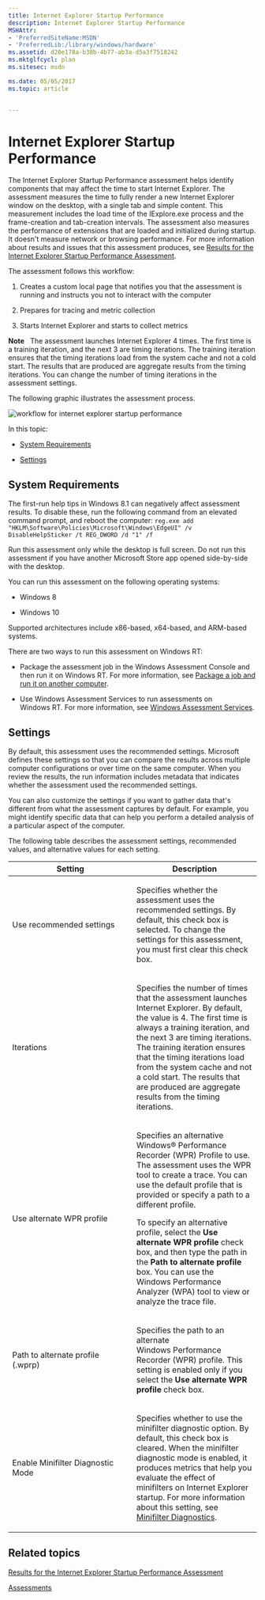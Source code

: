 ```yaml
---
title: Internet Explorer Startup Performance
description: Internet Explorer Startup Performance
MSHAttr:
- 'PreferredSiteName:MSDN'
- 'PreferredLib:/library/windows/hardware'
ms.assetid: d20e178a-b38b-4b77-ab3a-d5a3f7518242
ms.mktglfcycl: plan
ms.sitesec: msdn

ms.date: 05/05/2017
ms.topic: article


---
```


# Internet Explorer Startup Performance


The Internet Explorer Startup Performance assessment helps identify components that may affect the time to start Internet Explorer. The assessment measures the time to fully render a new Internet Explorer window on the desktop, with a single tab and simple content. This measurement includes the load time of the IExplore.exe process and the frame-creation and tab-creation intervals. The assessment also measures the performance of extensions that are loaded and initialized during startup. It doesn't measure network or browsing performance. For more information about results and issues that this assessment produces, see [Results for the Internet Explorer Startup Performance Assessment](results-for-the-internet-explorer-startup-performance-assessment.md).

The assessment follows this workflow:

1.  Creates a custom local page that notifies you that the assessment is running and instructs you not to interact with the computer

2.  Prepares for tracing and metric collection

3.  Starts Internet Explorer and starts to collect metrics

**Note**  
The assessment launches Internet Explorer 4 times. The first time is a training iteration, and the next 3 are timing iterations. The training iteration ensures that the timing iterations load from the system cache and not a cold start. The results that are produced are aggregate results from the timing iterations. You can change the number of timing iterations in the assessment settings.

 

The following graphic illustrates the assessment process.

![workflow for internet explorer startup performance](images/dep-win8-8-techref-ielaunchflow.jpg)

In this topic:

-   [System Requirements](#sysrqrmts)

-   [Settings](#assesssettings)

## <a href="" id="sysrqrmts"></a>System Requirements


The first-run help tips in Windows 8.1 can negatively affect assessment results. To disable these, run the following command from an elevated command prompt, and reboot the computer: `reg.exe add "HKLM\Software\Policies\Microsoft\Windows\EdgeUI" /v DisableHelpSticker /t REG_DWORD /d "1" /f`

Run this assessment only while the desktop is full screen. Do not run this assessment if you have another Microsoft Store app opened side-by-side with the desktop.

You can run this assessment on the following operating systems:

-   Windows 8

-   Windows 10

Supported architectures include x86-based, x64-based, and ARM-based systems.

There are two ways to run this assessment on Windows RT:

-   Package the assessment job in the Windows Assessment Console and then run it on Windows RT. For more information, see [Package a job and run it on another computer](package-a-job-and-run-it-on-another-computer.md).

-   Use Windows Assessment Services to run assessments on Windows RT. For more information, see [Windows Assessment Services](windows-assessment-services-technical-reference.md).

## <a href="" id="assesssettings"></a>Settings


By default, this assessment uses the recommended settings. Microsoft defines these settings so that you can compare the results across multiple computer configurations or over time on the same computer. When you review the results, the run information includes metadata that indicates whether the assessment used the recommended settings.

You can also customize the settings if you want to gather data that's different from what the assessment captures by default. For example, you might identify specific data that can help you perform a detailed analysis of a particular aspect of the computer.

The following table describes the assessment settings, recommended values, and alternative values for each setting.

<table>
<colgroup>
<col width="50%" />
<col width="50%" />
</colgroup>
<thead>
<tr class="header">
<th>Setting</th>
<th>Description</th>
</tr>
</thead>
<tbody>
<tr class="odd">
<td><p>Use recommended settings</p></td>
<td><p>Specifies whether the assessment uses the recommended settings. By default, this check box is selected. To change the settings for this assessment, you must first clear this check box.</p></td>
</tr>
<tr class="even">
<td><p>Iterations</p></td>
<td><p>Specifies the number of times that the assessment launches Internet Explorer. By default, the value is 4. The first time is always a training iteration, and the next 3 are timing iterations. The training iteration ensures that the timing iterations load from the system cache and not a cold start. The results that are produced are aggregate results from the timing iterations.</p></td>
</tr>
<tr class="odd">
<td><p>Use alternate WPR profile</p></td>
<td><p>Specifies an alternative Windows® Performance Recorder (WPR) Profile to use. The assessment uses the WPR tool to create a trace. You can use the default profile that is provided or specify a path to a different profile.</p>
<p>To specify an alternative profile, select the <strong>Use alternate WPR profile</strong> check box, and then type the path in the <strong>Path to alternate profile</strong> box. You can use the Windows Performance Analyzer (WPA) tool to view or analyze the trace file.</p></td>
</tr>
<tr class="even">
<td><p>Path to alternate profile (.wprp)</p></td>
<td><p>Specifies the path to an alternate Windows Performance Recorder (WPR) profile. This setting is enabled only if you select the <strong>Use alternate WPR profile</strong> check box.</p></td>
</tr>
<tr class="odd">
<td><p>Enable Minifilter Diagnostic Mode</p></td>
<td><p>Specifies whether to use the minifilter diagnostic option. By default, this check box is cleared. When the minifilter diagnostic mode is enabled, it produces metrics that help you evaluate the effect of minifilters on Internet Explorer startup. For more information about this setting, see <a href="minifilter-diagnostics.md" data-raw-source="[Minifilter Diagnostics](minifilter-diagnostics.md)">Minifilter Diagnostics</a>.</p></td>
</tr>
</tbody>
</table>

 

## Related topics


[Results for the Internet Explorer Startup Performance Assessment](results-for-the-internet-explorer-startup-performance-assessment.md)

[Assessments](assessments.md)

 

 







